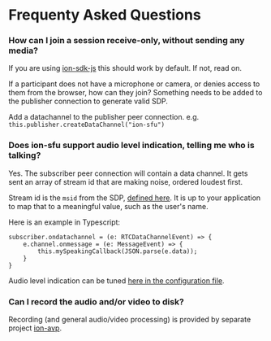 # Frequenty Asked Questions

### How can I join a session receive-only, without sending any media?

If you are using [ion-sdk-js](https://github.com/pion/ion-sdk-js) this should work by default. If not, read on.

If a participant does not have a microphone or camera, or denies access to them from the browser, how can they join? Something needs to be added to the publisher connection to generate valid SDP.

Add a datachannel to the publisher peer connection. e.g. `this.publisher.createDataChannel("ion-sfu")`

### Does ion-sfu support audio level indication, telling me who is talking?

Yes. The subscriber peer connection will contain a data channel. It gets sent an array of stream id that are making noise, ordered loudest first.

Stream id is the `msid` from the SDP, [defined here](https://tools.ietf.org/html/draft-ietf-mmusic-msid-17). It is up to your application to map that to a meaningful value, such as the user's name.

Here is an example in Typescript:
```
subscriber.ondatachannel = (e: RTCDataChannelEvent) => {
	e.channel.onmessage = (e: MessageEvent) => {
		this.mySpeakingCallback(JSON.parse(e.data));
	}
}
```

Audio level indication can be tuned [here in the configuration file](https://github.com/yoyoqz/webrtc-sfu/blob/master/config.toml#L15-L28).

### Can I record the audio and/or video to disk?

Recording (and general audio/video processing) is provided by separate project [ion-avp](https://github.com/pion/ion-avp/).

